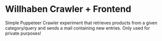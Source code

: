 # Willhaben Crawler + Frontend

Simple Puppeteer Crawler experiment that retrieves products from a given category/query and sends a mail containing new entries. Only used for private purposes!
